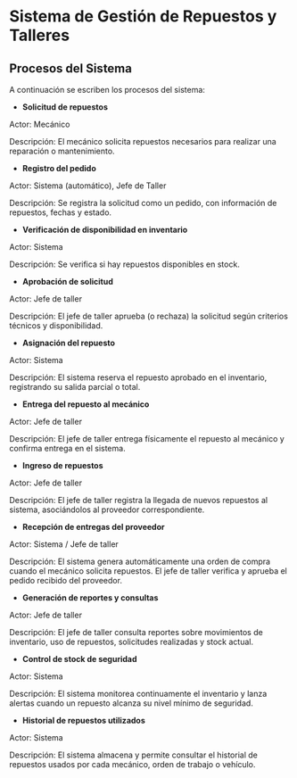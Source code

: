 # Sistema de Gestión de Repuestos y Talleres

## Procesos del Sistema


A continuación se escriben los procesos del sistema:

* **Solicitud de repuestos**

Actor: Mecánico

Descripción: El mecánico solicita repuestos necesarios para realizar una reparación o mantenimiento.

* **Registro del pedido**

Actor: Sistema (automático), Jefe de Taller

Descripción: Se registra la solicitud como un pedido, con información de repuestos, fechas y estado.

* **Verificación de disponibilidad en inventario**

Actor: Sistema

Descripción: Se verifica si hay repuestos disponibles en stock. 

* **Aprobación de solicitud**

Actor: Jefe de taller

Descripción: El jefe de taller aprueba (o rechaza) la solicitud según criterios técnicos y disponibilidad.

* **Asignación del repuesto**

Actor: Sistema

Descripción: El sistema reserva el repuesto aprobado en el inventario, registrando su salida parcial o total. 

* **Entrega del repuesto al mecánico**

Actor: Jefe de taller

Descripción: El jefe de taller entrega físicamente el repuesto al mecánico y confirma entrega en el sistema.

* **Ingreso de repuestos**

Actor: Jefe de taller

Descripción: El jefe de taller registra la llegada de nuevos repuestos al sistema, asociándolos al proveedor correspondiente.

* **Recepción de entregas del proveedor**

Actor: Sistema / Jefe de taller

Descripción: El sistema genera automáticamente una orden de compra cuando el mecánico solicita repuestos. El jefe de taller verifica y aprueba el pedido recibido del proveedor.

* **Generación de reportes y consultas**

Actor: Jefe de taller

Descripción: El jefe de taller consulta reportes sobre movimientos de inventario, uso de repuestos, solicitudes realizadas y stock actual.

* **Control de stock de seguridad**

Actor: Sistema

Descripción: El sistema monitorea continuamente el inventario y lanza alertas cuando un repuesto alcanza su nivel mínimo de seguridad.

* **Historial de repuestos utilizados**

Actor: Sistema

Descripción: El sistema almacena y permite consultar el historial de repuestos usados por cada mecánico, orden de trabajo o vehículo.